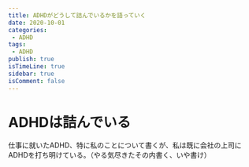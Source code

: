 ```yaml
---
title: ADHDがどうして詰んでいるかを語っていく
date: 2020-10-01
categories:
 - ADHD
tags:
 - ADHD
publish: true
isTimeLine: true
sidebar: true
isComment: false
---
```


# ADHDは詰んでいる
仕事に就いたADHD、特に私のことについて書くが、私は既に会社の上司にADHDを打ち明けている。（やる気尽きたその内書く、いや書け）
